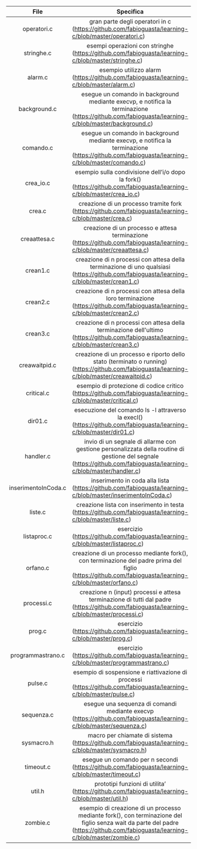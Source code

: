 File | Specifica | |
------------ | ------------ | ------------ |
|<div align="center"> operatori.c </div> |  <div align="center"> gran parte degli operatori in c</div> (https://github.com/fabioguasta/learning-c/blob/master/operatori.c)
|<div align="center"> stringhe.c </div> |  <div align="center"> esempi operazioni con stringhe </div> (https://github.com/fabioguasta/learning-c/blob/master/stringhe.c)
|<div align="center"> alarm.c </div> | <div align="center"> esempio utilizzo alarm </div> (https://github.com/fabioguasta/learning-c/blob/master/alarm.c)
|<div align="center"> background.c </div> | <div align="center"> esegue un comando in background mediante execvp, e notifica la terminazione </div> (https://github.com/fabioguasta/learning-c/blob/master/background.c)
|<div align="center"> comando.c </div>| <div align="center"> esegue un comando in background mediante execvp, e notifica la terminazione </div> (https://github.com/fabioguasta/learning-c/blob/master/comando.c)
|<div align="center"> crea_io.c </div> |<div align="center"> esempio sulla condivisione dell’i/o dopo la fork() </div> (https://github.com/fabioguasta/learning-c/blob/master/crea_io.c)
|<div align="center"> crea.c </div> |  <div align="center"> creazione di un processo tramite fork </div> (https://github.com/fabioguasta/learning-c/blob/master/crea.c)
|<div align="center"> creaattesa.c </div> |  <div align="center">  creazione di un processo e attesa terminazione </div> (https://github.com/fabioguasta/learning-c/blob/master/creaattesa.c)
|<div align="center"> crean1.c </div> |  <div align="center"> creazione di n processi con attesa della terminazione di uno qualsiasi </div> (https://github.com/fabioguasta/learning-c/blob/master/crean1.c)
|<div align="center"> crean2.c </div> | <div align="center"> creazione di n processi con attesa della loro terminazione </div> (https://github.com/fabioguasta/learning-c/blob/master/crean2.c)
|<div align="center"> crean3.c </div> |  <div align="center"> creazione di n processi con attesa della terminazione dell'ultimo </div> (https://github.com/fabioguasta/learning-c/blob/master/crean3.c)
|<div align="center"> creawaitpid.c </div> |  <div align="center"> creazione di un processo e riporto dello stato (terminato o running) </div> (https://github.com/fabioguasta/learning-c/blob/master/creawaitpid.c)
|<div align="center"> critical.c </div> |  <div align="center"> esempio di protezione di codice critico </div> (https://github.com/fabioguasta/learning-c/blob/master/critical.c)
|<div align="center"> dir01.c </div> |  <div align="center"> esecuzione del comando ls -l attraverso la execl() </div> (https://github.com/fabioguasta/learning-c/blob/master/dir01.c)
|<div align="center"> handler.c </div> |  <div align="center">  invio di un segnale di allarme con gestione personalizzata della routine di gestione del segnale </div> (https://github.com/fabioguasta/learning-c/blob/master/handler.c)
|<div align="center"> inserimentoInCoda.c </div> |  <div align="center"> inserimento in coda alla lista </div> (https://github.com/fabioguasta/learning-c/blob/master/inserimentoInCoda.c)
|<div align="center"> liste.c </div> |  <div align="center"> creazione lista con inserimento in testa </div> (https://github.com/fabioguasta/learning-c/blob/master/liste.c)
|<div align="center"> listaproc.c </div> |  <div align="center"> esercizio </div> (https://github.com/fabioguasta/learning-c/blob/master/listaproc.c)
|<div align="center"> orfano.c </div> |  <div align="center"> creazione di un processo mediante fork(), con terminazione del padre prima del figlio </div> (https://github.com/fabioguasta/learning-c/blob/master/orfano.c)
|<div align="center"> processi.c </div> |  <div align="center"> creazione n (input) processi e attesa terminazione di tutti dal padre </div> (https://github.com/fabioguasta/learning-c/blob/master/processi.c)
|<div align="center"> prog.c </div> |  <div align="center"> esercizio </div> (https://github.com/fabioguasta/learning-c/blob/master/prog.c)
|<div align="center"> programmastrano.c </div> |  <div align="center"> esercizio </div> (https://github.com/fabioguasta/learning-c/blob/master/programmastrano.c)
|<div align="center"> pulse.c </div> |  <div align="center"> esempio di sospensione e riattivazione di processi </div> (https://github.com/fabioguasta/learning-c/blob/master/pulse.c)
|<div align="center"> sequenza.c </div> |  <div align="center"> esegue una sequenza di comandi mediante execvp </div> (https://github.com/fabioguasta/learning-c/blob/master/sequenza.c)
|<div align="center"> sysmacro.h </div> |  <div align="center"> macro per chiamate di sistema </div> (https://github.com/fabioguasta/learning-c/blob/master/sysmacro.h)
|<div align="center"> timeout.c </div> |  <div align="center">  esegue un comando per n secondi </div> (https://github.com/fabioguasta/learning-c/blob/master/timeout.c)
|<div align="center"> util.h </div> |  <div align="center"> prototipi funzioni di utilita’ </div> (https://github.com/fabioguasta/learning-c/blob/master/util.h)
|<div align="center"> zombie.c </div> |  <div align="center">  esempio di creazione di un processo mediante fork(), con terminazione del figlio senza wait da parte del padre </div> (https://github.com/fabioguasta/learning-c/blob/master/zombie.c)


